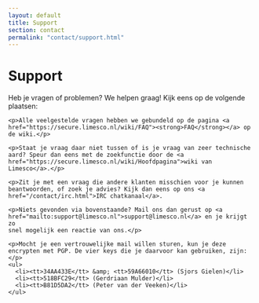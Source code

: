 ```yaml
---
layout: default
title: Support
section: contact
permalink: "contact/support.html"
---
```

<div class="panel panel-primary">
  <div class="panel-heading">
    <h1>Support</h1>
  </div>
  <div class="panel-body">
    <p>Heb je vragen of problemen? We helpen graag! Kijk eens op de
    volgende plaatsen:</p>

    <p>Alle veelgestelde vragen hebben we gebundeld op de pagina <a
    href="https://secure.limesco.nl/wiki/FAQ"><strong>FAQ</strong></a> op
    de wiki.</p>

    <p>Staat je vraag daar niet tussen of is je vraag van zeer technische
    aard? Speur dan eens met de zoekfunctie door de <a
    href="https://secure.limesco.nl/wiki/Hoofdpagina">wiki van
    Limesco</a>.</p>

    <p>Zit je met een vraag die andere klanten misschien voor je kunnen
    beantwoorden, of zoek je advies? Kijk dan eens op ons <a
    href="/contact/irc.html">IRC chatkanaal</a>.

    <p>Niets gevonden via bovenstaande? Mail ons dan gerust op <a
    href="mailto:support@limesco.nl">support@limesco.nl</a> en je krijgt zo
    snel mogelijk een reactie van ons.</p>

    <p>Mocht je een vertrouwelijke mail willen sturen, kun je deze
    encrypten met PGP. De vier keys die je daarvoor kan gebruiken, zijn:</p>
    <ul>
      <li><tt>34AA433E</tt> &amp; <tt>59A66010</tt> (Sjors Gielen)</li>
      <li><tt>518BFC29</tt> (Gerdriaan Mulder)</li>
      <li><tt>B81D5DA2</tt> (Peter van der Veeken)</li>
    </ul>
  </div>
</div>
